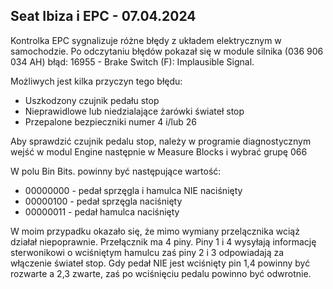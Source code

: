 Seat Ibiza i EPC -  07.04.2024
------------------------------
Kontrolka EPC sygnalizuje różne błędy z układem elektrycznym w samochodzie. Po odczytaniu błędów pokazał się w module silnika (036 906 034 AH) błąd: 16955 - Brake Switch (F): Implausible Signal.

Możliwych jest kilka przyczyn tego błędu:
- Uszkodzony czujnik pedału stop
- Nieprawidlowe lub niedzialające żarówki świateł stop
- Przepalone bezpieczniki numer 4 i/lub 26

Aby sprawdzić czujnik pedalu stop, należy w programie diagnostycznym wejść w modul Engine następnie w Measure Blocks i wybrać grupę 066

W polu Bin Bits. powinny być następujące wartość:
- 00000000 - pedał sprzęgla i hamulca NIE naciśnięty
- 00000100 - pedał sprzęgla naciśnięty
- 00000011 - pedał hamulca naciśnięty

W moim przypadku okazało się, że mimo wymiany przelącznika wciąż działał niepoprawnie. Przełącznik ma 4 piny. Piny 1 i 4 wysyłają informację sterwonikowi o wciśniętym hamulcu zaś piny 2 i 3 odpowiadają za włączenie świateł stop.
Gdy pedał NIE jest wciśnięty pin 1,4 powinny być rozwarte a 2,3 zwarte, zaś po wciśnięciu pedalu powinno być odwrotnie.
